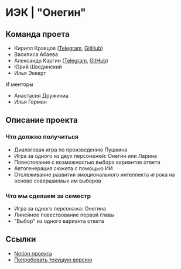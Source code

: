 # ИЭК | "Онегин"

## Команда проета
- Кирилл Кравцов ([Telegram](https://t.me/killreal777), [GitHub](https://github.com/killreal777))
- Василиса Абаева
- Александр Каргин ([Telegram](https://t.me/Hokure04), [GitHub](https://github.com/Hokure04))
- Юрий Швединский
- Илья Эккерт

И менторы

- Анастасия Дружиниа
- Илья Герман
## Описание проекта

### Что должно получиться
- Диалоговая игра по произведению Пушкина
- Игра за одного из двух персонажей: Онегин или Ларина
- Повестование с возможностью выбора вариантов ответа
- Автогенерация сюжета с помощью ИИ
- Отслеживание развития эмоционального интеллекта игрока на основе совершаемых им выборов

### Что мы сделаем за семестр
- Игра за одного персонажа: Онегина
- Линейное повествование первой главы
- "Выбор" из одного варианта ответа

## Ссылки

- [Notion проекта](https://www.notion.so/318cf291aeaa40fa8f80e718be2a4826?pvs=4)
- [Попробовать текущую версию](https://se.ifmo.ru/~s333291/Onegin.html)
